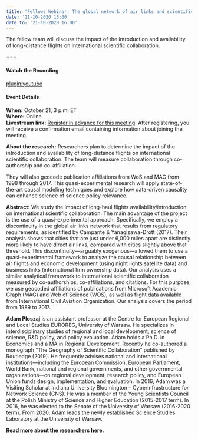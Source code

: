 ```yaml
---
title: 'Fellows Webinar: The global network of air links and scientific collaboration – a quasi-experimental analysis'
date: '21-10-2020 15:00'
date_to: '21-10-2020 16:00'
---
```


The fellow team will discuss the impact of the introduction and availability of long-distance flights on international scientific collaboration.

===

#### Watch the Recording

[plugin:youtube](https://www.youtube.com/watch?v=axOLJbo78GM)

#### Event Details
**When:** October 21, 3 p.m. ET  
**Where:** Online  
**Livestream link:** [Register in advance for this meeting](https://iu.zoom.us/meeting/register/tJYoc-mqpzkjHdTy9M5NVAP_AmKRUbYZWrm5). After registering, you will receive a confirmation email containing information about joining the meeting.

**About the research:** Researchers plan to determine the impact of the introduction and availability of long-distance flights on international scientific collaboration. The team will measure collaboration through co-authorship and co-affiliation.

They will also geocode publication affiliations from WoS and MAG from 1998 through 2017. This quasi-experimental research will apply state-of-the-art causal modeling techniques and explore how data-driven causality can enhance science of science policy relevance.

**Abstract:** We study the impact of long-haul flights availability/introduction on international scientific collaboration. The main advantage of the project is the use of a quasi-experimental approach. Specifically, we employ a discontinuity in the global air links network that results from regulatory requirements, as identified by Campante & Yanagizawa-Drott (2017). Their analysis shows that cities that are just under 6,000 miles apart are distinctly more likely to have direct air links, compared with cities slightly above that threshold. This discontinuity—arguably exogenous—allowed them to use a quasi-experimental framework to analyze the causal relationship between air flights and economic development (using night lights satellite data) and business links (international firm ownership data). Our analysis uses a similar analytical framework to international scientific collaboration measured by co-authorships, co-affiliations, and citations. For this purpose, we use geocoded affiliations of publications from Microsoft Academic Graph (MAG) and Web of Science (WOS), as well as flight data available from International Civil Aviation Organization. Our analysis covers the period from 1989 to 2017.

**Adam Ploszaj** is an assistant professor at the Centre for European Regional and Local Studies EUROREG, University of Warsaw. He specializes in interdisciplinary studies of regional and local development, science of science, R&D policy, and policy evaluation. Adam holds a Ph.D. in Economics and a MA in Regional Development. Recently he co-authored a monograph “The Geography of Scientific Collaboration” published by Routledge (2019). He frequently advises national and international institutions―including the European Commission, European Parliament, World Bank, national and regional governments, and other governmental organizations―on regional development, research policy, and European Union funds design, implementation, and evaluation. In 2016, Adam was a Visiting Scholar at Indiana University Bloomington – Cyberinfrastructure for Network Science (CNS). He was a member of the Young Scientists Council at the Polish Ministry of Science and Higher Education (2015-2017 term). In 2016, he was elected to the Senate of the University of Warsaw (2016-2020 term). From 2020, Adam leads the newly established Science Studies Laboratory at the University of Warsaw.

**[Read more about the researchers here](https://cadre.iu.edu/fellows/the-global-network-of-air-links-and-scientific-collaboration-a-quasi-experimental-analysis-).**